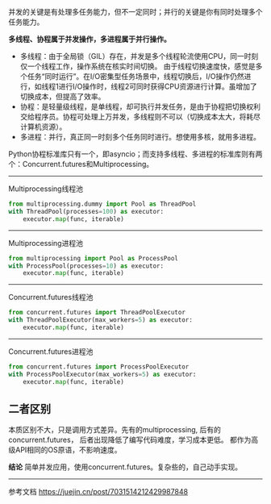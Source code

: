 
并发的关键是有处理多任务能力，但不一定同时；并行的关键是你有同时处理多个任务能力。

**多线程、协程属于并发操作，多进程属于并行操作。**

- 多线程：由于全局锁（GIL）存在，并发是多个线程轮流使用CPU，同一时刻仅一个线程工作，操作系统在核实时间切换。
      由于线程切换速度快，感觉是多个任务“同时运行”。在I/O密集型任务场景中，线程切换后，I/O操作仍然进行，如线程1进行I/O操作时，线程2可同时获得CPU资源进行计算。虽增加了切换成本，但提高了效率。
- 协程：是轻量级线程，是单线程，却可执行并发任务，是由于协程把切换权利交给程序员。协程可处理上万并发，多线程则不可以（切换成本太大，将耗尽计算机资源）。
- 多进程：并行，真正同一时刻多个任务同时进行。想使用多核，就用多进程。

Python协程标准库只有一个，即asyncio；而支持多线程、多进程的标准库则有两个：Concurrent.futures和Multiprocessing。

---
Multiprocessing线程池
```python
from multiprocessing.dummy import Pool as ThreadPool
with ThreadPool(processes=100) as executor:
    executor.map(func, iterable)
```

 ---
Multiprocessing进程池
```python
from multiprocessing import Pool as ProcessPool
with ProcessPool(processes=10) as executor:
    executor.map(func, iterable)
```

---
Concurrent.futures线程池
```python
from concurrent.futures import ThreadPoolExecutor
with ThreadPoolExecutor(max_workers=5) as executor:
    executor.map(func, iterable)
```

---
Concurrent.futures进程池
```python
from concurrent.futures import ProcessPoolExecutor
with ProcessPoolExecutor(max_workers=5) as executor:
    executor.map(func, iterable)
```

**二者区别**
---
本质区别不大，只是调用方式差异。先有的multiprocessing, 后有的concurrent.futures，
后者出现降低了编写代码难度，学习成本更低。
都作为高级API相同的OS原语，不影响速度。

**结论**
简单并发应用，使用concurrent.futures。复杂些的，自己动手实现。

---
参考文档
<https://juejin.cn/post/7031514212429987848>

